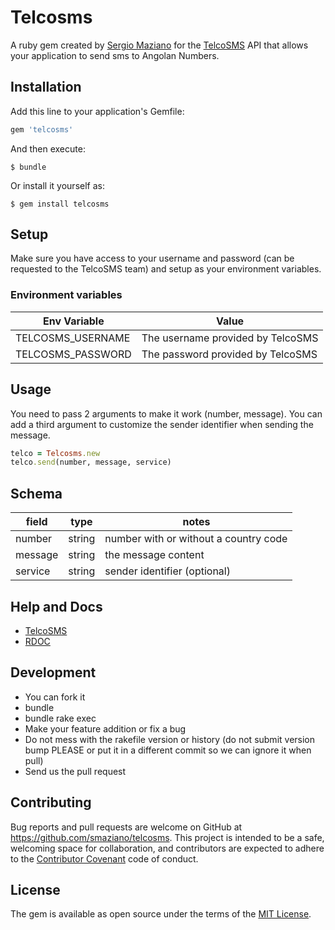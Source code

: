 # Telcosms

A ruby gem created by [Sergio Maziano](http://github.com/smaziano) for the [TelcoSMS](http://telcosms.co.ao) API that allows your application to send sms to Angolan Numbers.

## Installation

Add this line to your application's Gemfile:

```ruby
gem 'telcosms'
```

And then execute:

    $ bundle

Or install it yourself as:

    $ gem install telcosms

## Setup
Make sure you have access to your username and password (can be requested to the TelcoSMS team)
and setup as your environment variables.

### Environment variables
|Env Variable|Value|
|-|-|
|TELCOSMS_USERNAME| The username provided by TelcoSMS|
|TELCOSMS_PASSWORD| The password provided by TelcoSMS|

## Usage
You need to pass 2 arguments to make it work (number, message). You can add a third argument to customize the sender identifier when sending the message.
```ruby
telco = Telcosms.new
telco.send(number, message, service)
```
## Schema
|field |type|notes|
|-|-|-|
|number|string|number with or without a country code|
|message|string|the message content|
|service|string|sender identifier (optional) |

## Help and Docs

- [TelcoSMS](http://telcosms.co.ao)
- [RDOC](http://www.rubydoc.info/gems/telcosms/1.0.0)

## Development

- You can fork it
- bundle
- bundle rake exec
- Make your feature addition or fix a bug
- Do not  mess with the rakefile version or history (do not submit version bump PLEASE or put it in a different commit so we can ignore it when pull)
- Send us the pull request

## Contributing

Bug reports and pull requests are welcome on GitHub at https://github.com/smaziano/telcosms. This project is intended to be a safe, welcoming space for collaboration, and contributors are expected to adhere to the [Contributor Covenant](http://contributor-covenant.org) code of conduct.


## License

The gem is available as open source under the terms of the [MIT License](http://opensource.org/licenses/MIT).
